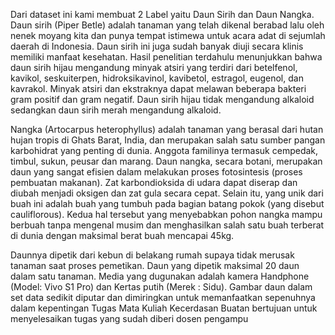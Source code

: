 Dari dataset ini kami membuat 2 Label yaitu Daun Sirih dan Daun Nangka. 
Daun sirih (Piper Betle) adalah tanaman yang telah dikenal berabad lalu oleh nenek moyang kita dan punya tempat istimewa untuk acara adat di sejumlah daerah di Indonesia. Daun sirih ini juga sudah banyak diuji secara klinis memiliki manfaat kesehatan. Hasil penelitian terdahulu menunjukkan bahwa daun sirih hijau mengandung minyak atsiri yang terdiri dari betelfenol, kavikol, seskuiterpen, hidroksikavinol, kavibetol, estragol, eugenol, dan kavrakol. Minyak atsiri dan ekstraknya dapat melawan beberapa bakteri gram positif dan gram negatif. Daun sirih hijau tidak mengandung alkaloid sedangkan daun sirih merah mengandung alkaloid.

Nangka (Artocarpus heterophyllus) adalah tanaman yang berasal dari hutan hujan tropis di Ghats Barat, India, dan merupakan salah satu sumber pangan karbohidrat yang penting di dunia. Anggota familinya termasuk cempedak, timbul, sukun, peusar dan marang. Daun nangka, secara botani, merupakan daun yang sangat efisien dalam melakukan proses fotosintesis (proses pembuatan makanan). Zat karbondioksida di udara dapat diserap dan diubah menjadi oksigen dan zat gula secara cepat. Selain itu, yang unik dari buah ini adalah buah yang tumbuh pada bagian batang pokok (yang disebut cauliflorous). Kedua hal tersebut yang menyebabkan pohon nangka mampu berbuah tanpa mengenal musim dan menghasilkan salah satu buah terberat di dunia dengan maksimal berat buah mencapai 45kg.

Daunnya dipetik dari kebun di belakang rumah supaya tidak merusak tanaman saat proses pemetikan. Daun yang dipetik maksimal 20 daun dalam satu tanaman. Media yang dugunakan adalah kamera Handphone (Model: Vivo S1 Pro) dan Kertas putih (Merek : Sidu). Gambar daun dalam set data sedikit diputar dan dimiringkan untuk memanfaatkan sepenuhnya dalam kepentingan Tugas Mata Kuliah Kecerdasan Buatan bertujuan untuk menyelesaikan tugas yang sudah diberi dosen pengampu
